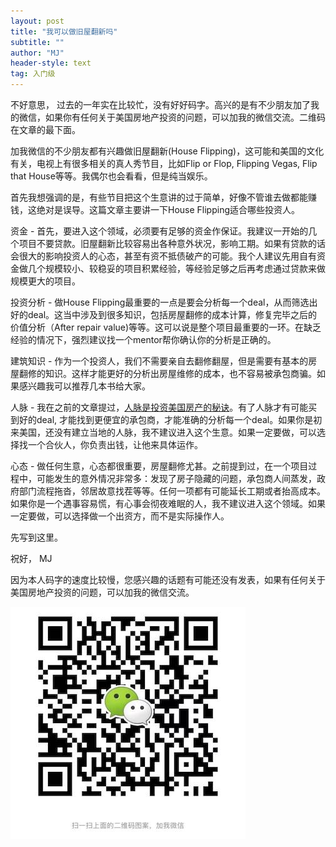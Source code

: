 ```yaml
---
layout: post
title: "我可以做旧屋翻新吗"
subtitle: ""
author: "MJ"
header-style: text
tag: 入门级
---
```

不好意思， 过去的一年实在比较忙，没有好好码字。高兴的是有不少朋友加了我的微信，如果你有任何关于美国房地产投资的问题，可以加我的微信交流。二维码在文章的最下面。

加我微信的不少朋友都有兴趣做旧屋翻新(House Flipping)，这可能和美国的文化有关，电视上有很多相关的真人秀节目，比如Flip or Flop, Flipping Vegas, Flip that House等等。我偶尔也会看看，但是纯当娱乐。

首先我想强调的是，有些节目把这个生意讲的过于简单，好像不管谁去做都能赚钱，这绝对是误导。这篇文章主要讲一下House Flipping适合哪些投资人。

资金 - 首先，要进入这个领域，必须要有足够的资金作保证。我建议一开始的几个项目不要贷款。旧屋翻新比较容易出各种意外状况，影响工期。如果有贷款的话会很大的影响投资人的心态，甚至有资不抵债破产的可能。我个人建议先用自有资金做几个规模较小、较稳妥的项目积累经验，等经验足够之后再考虑通过贷款来做规模更大的项目。

投资分析 - 做House Flipping最重要的一点是要会分析每一个deal，从而筛选出好的deal。这当中涉及到很多知识，包括房屋翻修的成本计算，修复完毕之后的价值分析（After repair value)等等。这可以说是整个项目最重要的一环。在缺乏经验的情况下，强烈建议找一个mentor帮你确认你的分析是正确的。

建筑知识 - 作为一个投资人，我们不需要亲自去翻修翻屋，但是需要有基本的房屋翻修的知识。这样才能更好的分析出房屋维修的成本，也不容易被承包商骗。如果感兴趣我可以推荐几本书给大家。

人脉 - 我在之前的文章提过，[人脉是投资美国房产的秘诀](./2019-02-26-人脉是投资美国房产的秘诀.md)。有了人脉才有可能买到好的deal, 才能找到更便宜的承包商，才能准确的分析每一个deal。如果你是初来美国，还没有建立当地的人脉，我不建议进入这个生意。如果一定要做，可以选择找一个合伙人，你负责出钱，让他来具体运作。

心态 - 做任何生意，心态都很重要，房屋翻修尤甚。之前提到过，在一个项目过程中，可能发生的意外情况非常多：发现了房子隐藏的问题，承包商人间蒸发，政府部门流程拖沓，邻居故意找茬等等。任何一项都有可能延长工期或者抬高成本。如果你是一个遇事容易慌，有心事会彻夜难眠的人，我不建议进入这个领域。如果一定要做，可以选择做一个出资方，而不是实际操作人。

先写到这里。

祝好，
MJ

因为本人码字的速度比较慢，您感兴趣的话题有可能还没有发表，如果有任何关于美国房地产投资的问题，可以加我的微信交流。

![Image of Wechat](/img/wechat.jpeg)